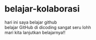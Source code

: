 # belajar-kolaborasi
hari ini saya belajar github<br>
belajar GitHub di dicoding sangat seru lohh<br>
mari kita lanjutkan belajarnya!!